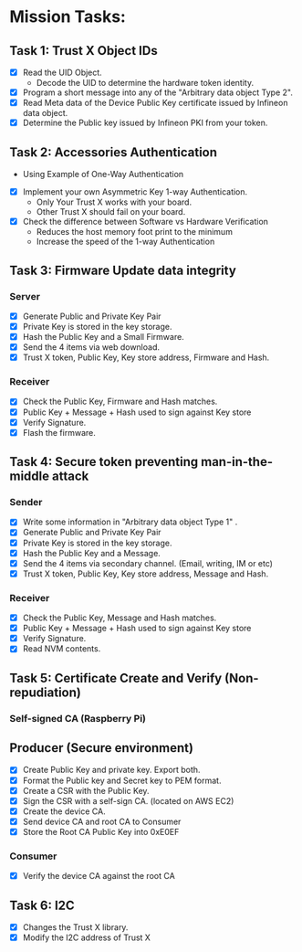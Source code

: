 # Mission Tasks:
## Task 1: Trust X Object IDs
- [x] Read the UID Object.
  * Decode the UID to determine the hardware token identity.
- [x] Program a short message into any of the "Arbitrary data object Type 2".
- [x] Read Meta data of the Device Public Key certificate issued by Infineon data object.
- [x] Determine the Public key issued by Infineon PKI from your token.

## Task 2: Accessories Authentication
* Using Example of One-Way Authentication
- [x] Implement your own Asymmetric Key 1-way Authentication.
  - Only Your Trust X works with your board.
  - Other Trust X should fail on your board.
- [x] Check the difference between Software vs Hardware Verification
  - Reduces the host memory foot print to the minimum
  - Increase the speed of the 1-way Authentication

## Task 3: Firmware Update data integrity
### Server
- [x] Generate Public and Private Key Pair
- [x] Private Key is stored in the key storage.
- [x] Hash the Public Key and a Small Firmware.
- [x] Send the 4 items via web download.
- [x] Trust X token, Public Key, Key store address, Firmware and Hash.

### Receiver
- [x] Check the Public Key, Firmware and Hash matches.
- [x] Public Key + Message + Hash used to sign against Key store
- [x] Verify Signature.
- [x] Flash the firmware.

## Task 4: Secure token preventing man-in-the-middle attack
### Sender
- [x] Write some information in "Arbitrary data object Type 1" .
- [x] Generate Public and Private Key Pair
- [x] Private Key is stored in the key storage.
- [x] Hash the Public Key and a Message.
- [x] Send the 4 items via secondary channel. (Email, writing, IM or etc)
- [x] Trust X token, Public Key, Key store address, Message and Hash.

### Receiver
- [x] Check the Public Key, Message and Hash matches.
- [x] Public Key + Message + Hash used to sign against Key store
- [x] Verify Signature.
- [x] Read NVM contents.

## Task 5: Certificate Create and Verify (Non-repudiation)
### Self-signed CA (Raspberry Pi)

## Producer (Secure environment)
- [x]  Create Public Key and private key. Export both.
- [x]  Format the Public key and Secret key to PEM format.
- [x]  Create a CSR with the Public Key.
- [x]  Sign the CSR with a self-sign CA. (located on AWS EC2)
- [x]  Create the device CA.
- [x]  Send device CA and root CA to Consumer
- [x]  Store the Root CA Public Key into 0xE0EF

### Consumer
- [x]  Verify the device CA against the root CA

## Task 6: I2C
- [x]  Changes the Trust X library.
- [x]  Modify the I2C address of Trust X
